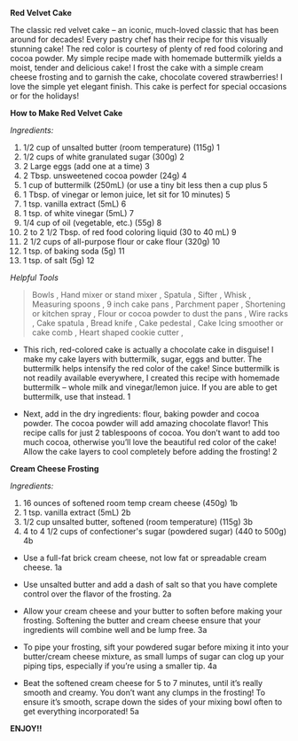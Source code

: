  **Red Velvet Cake**

The classic red velvet cake – an iconic, much-loved classic that has been around for decades! Every pastry chef has their recipe for this visually stunning cake! The red color is courtesy of plenty of red food coloring and cocoa powder. My simple recipe made with homemade buttermilk yields a moist, tender and delicious cake! I frost the cake with a simple cream cheese frosting and to garnish the cake, chocolate covered strawberries! I love the simple yet elegant finish. This cake is perfect for special occasions or for the holidays!

**How to Make Red Velvet Cake**

_Ingredients:_

1. 1/2 cup of unsalted butter (room temperature) (115g) 1
1. 1/2 cups of white granulated sugar (300g) 2
1. 2 Large eggs (add one at a time) 3
1. 2 Tbsp. unsweetened cocoa powder (24g) 4
1. 1 cup of buttermilk (250mL) (or use a tiny bit less then a cup plus 5
1. 1 Tbsp. of vinegar or lemon juice, let sit for 10 minutes) 5
1. 1 tsp. vanilla extract (5mL) 6
1. 1 tsp. of white vinegar (5mL) 7
1. 1/4 cup of oil (vegetable, etc.) (55g) 8
1. 2 to 2 1/2 Tbsp. of red food coloring liquid (30 to 40 mL) 9
1. 2 1/2 cups of all-purpose flour or cake flour (320g) 10
1. 1 tsp. of baking soda (5g) 11
1. 1 tsp. of salt (5g) 12


_Helpful Tools_

> Bowls ,
> Hand mixer or stand mixer ,
> Spatula ,
> Sifter ,
> Whisk ,
> Measuring spoons ,
> 9 inch cake pans ,
> Parchment paper , 
> Shortening or kitchen spray ,
> Flour or cocoa powder to dust the pans ,
> Wire racks ,
> Cake spatula ,
> Bread knife ,
> Cake pedestal ,
> Cake Icing smoother or cake comb ,
> Heart shaped cookie cutter ,

* This rich, red-colored cake is actually a chocolate cake in disguise! I make my cake layers with buttermilk, sugar, eggs and butter. The buttermilk helps intensify the red color of the cake! Since buttermilk is not readily available everywhere, I created this recipe with homemade buttermilk – whole milk and vinegar/lemon juice. If you are able to get buttermilk, use that instead. 1

* Next, add in the dry ingredients: flour, baking powder and cocoa powder. The cocoa powder will add amazing chocolate flavor! This recipe calls for just 2 tablespoons of cocoa. You don’t want to add too much cocoa, otherwise you’ll love the beautiful red color of the cake! Allow the cake layers to cool completely before adding the frosting! 2


**Cream Cheese Frosting**


_Ingredients:_

1. 16 ounces of softened room temp cream cheese (450g) 1b
1. 1 tsp. vanilla extract (5mL) 2b
1. 1/2 cup unsalted butter, softened (room temperature) (115g) 3b
1. 4 to 4 1/2 cups of confectioner's sugar (powdered sugar) (440 to 500g) 4b


* Use a full-fat brick cream cheese, not low fat or spreadable cream cheese. 1a

* Use unsalted butter and add a dash of salt so that you have complete control over the flavor of the frosting. 2a

* Allow your cream cheese and your butter to soften before making your frosting. Softening the butter and cream cheese ensure that your ingredients will combine well and be lump free. 3a

* To pipe your frosting, sift your powdered sugar before mixing it into your butter/cream cheese mixture, as small lumps of sugar can clog up your piping tips, especially if you’re using a smaller tip. 4a


* Beat the softened cream cheese for 5 to 7 minutes, until it’s really smooth and creamy. You don’t want any clumps in the frosting! To ensure it’s smooth, scrape down the sides of your mixing bowl often to get everything incorporated! 5a

**ENJOY!!**


